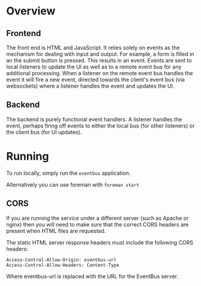 # Overview

## Frontend

The front end is HTML and JavaScript. It relies solely on events as the mechanism for dealing with input and output. For example, a form is filled in an the submit button is pressed. This results in an event. Events are sent to local listeners to update the UI as well as to a remote event bus for any additional processing. When a listener on the remote event bus handles the event it will fire a new event, directed towards the client's event bus (via websockets) where a listener handles the event and updates the UI. 

## Backend

The backend is purely functional event handlers. A listener handles the event, perhaps firing off events to either the local bus (for other listeners) or the client bus (for UI updates).

# Running

To run locally, simply run the `eventbus` application.

Alternatively you can use foreman with `foreman start`

## CORS

If you are running the service under a different server (such as Apache or nginx) then you will need to make sure that the correct CORS headers are present when HTML files are requested.

The static HTML server response headers must include the following CORS headers:

```
Access-Control-Allow-Origin: eventbus-url
Access-Control-Allow-Headers: Content-Type
```

Where eventbus-url is replaced with the URL for the EventBus server.
